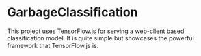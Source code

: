 # GarbageClassification
This project uses TensorFlow.js for serving a web-client based classification model. It is quite simple but showcases the powerful framework that TensorFlow.js is.
